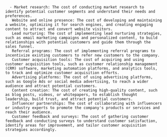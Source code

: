       - Market research: The cost of conducting market research to identify potential customer segments and understand their needs and preferences.
       Website and online presence: The cost of developing and maintaining a website, optimizing it for search engines, and creating engaging content to attract and convert website visitors.
       Lead nurturing: The cost of implementing lead nurturing strategies, such as email marketing campaigns and personalized content, to build relationships with potential customers and guide them through the sales funnel.
       Referral programs: The cost of implementing referral programs to incentivize existing customers to refer new customers to the company.
       Customer acquisition tools: The cost of acquiring and using customer acquisition tools, such as customer relationship management (CRM) software, marketing automation platforms, and analytics tools, to track and optimize customer acquisition efforts.
       Advertising platforms: The cost of using advertising platforms, such as Google Ads or social media advertising, to reach a wider audience and attract potential customers.
       Content creation: The cost of creating high-quality content, such as blog posts, videos, or whitepapers, to establish thought leadership, build trust, and attract potential customers.
       Influencer partnerships: The cost of collaborating with influencers or industry experts to promote the company's products or services and reach their audience.
       Customer feedback and surveys: The cost of gathering customer feedback and conducting surveys to understand customer satisfaction, identify areas for improvement, and tailor customer acquisition strategies accordingly.


